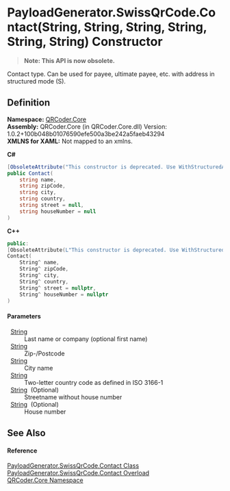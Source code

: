 # PayloadGenerator.SwissQrCode.Contact(String, String, String, String, String, String) Constructor
<blockquote><strong>Note: This API is now obsolete.</strong></blockquote>




Contact type. Can be used for payee, ultimate payee, etc. with address in structured mode (S).



## Definition
**Namespace:** <a href="N_QRCoder_Core.md">QRCoder.Core</a>  
**Assembly:** QRCoder.Core (in QRCoder.Core.dll) Version: 1.0.2+100b048b01076590efe500a3be242a5faeb43294  
**XMLNS for XAML:** Not mapped to an xmlns.

**C#**
``` C#
[ObsoleteAttribute("This constructor is deprecated. Use WithStructuredAddress instead.")]
public Contact(
	string name,
	string zipCode,
	string city,
	string country,
	string street = null,
	string houseNumber = null
)
```
**C++**
``` C++
public:
[ObsoleteAttribute(L"This constructor is deprecated. Use WithStructuredAddress instead.")]
Contact(
	String^ name, 
	String^ zipCode, 
	String^ city, 
	String^ country, 
	String^ street = nullptr, 
	String^ houseNumber = nullptr
)
```



#### Parameters
<dl><dt>  <a href="https://learn.microsoft.com/dotnet/api/system.string" target="_blank" rel="noopener noreferrer">String</a></dt><dd>Last name or company (optional first name)</dd><dt>  <a href="https://learn.microsoft.com/dotnet/api/system.string" target="_blank" rel="noopener noreferrer">String</a></dt><dd>Zip-/Postcode</dd><dt>  <a href="https://learn.microsoft.com/dotnet/api/system.string" target="_blank" rel="noopener noreferrer">String</a></dt><dd>City name</dd><dt>  <a href="https://learn.microsoft.com/dotnet/api/system.string" target="_blank" rel="noopener noreferrer">String</a></dt><dd>Two-letter country code as defined in ISO 3166-1</dd><dt>  <a href="https://learn.microsoft.com/dotnet/api/system.string" target="_blank" rel="noopener noreferrer">String</a>  (Optional)</dt><dd>Streetname without house number</dd><dt>  <a href="https://learn.microsoft.com/dotnet/api/system.string" target="_blank" rel="noopener noreferrer">String</a>  (Optional)</dt><dd>House number</dd></dl>

## See Also


#### Reference
<a href="T_QRCoder_Core_PayloadGenerator_SwissQrCode_Contact.md">PayloadGenerator.SwissQrCode.Contact Class</a>  
<a href="Overload_QRCoder_Core_PayloadGenerator_SwissQrCode_Contact__ctor.md">PayloadGenerator.SwissQrCode.Contact Overload</a>  
<a href="N_QRCoder_Core.md">QRCoder.Core Namespace</a>  
